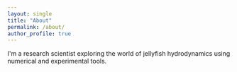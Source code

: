 ```yaml
---
layout: single
title: "About"
permalink: /about/
author_profile: true
---
```


I'm a research scientist exploring the world of jellyfish hydrodynamics using numerical and experimental tools.